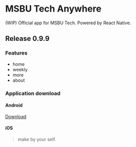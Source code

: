 # MSBU Tech Anywhere

(WIP) Official app for MSBU Tech. Powered by React Native.

## Release 0.9.9

### Features
- home
- weekly
- more
- about

### Application download
#### Android
[Download](https://github.com/msbu-tech/msbu-tech-anywhere/releases/download/v1.0.0/msbu-tech-release.apk)
#### iOS
> make by your self.